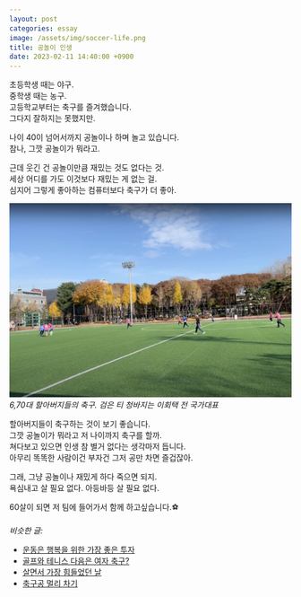 ```yaml
---
layout: post
categories: essay
image: /assets/img/soccer-life.png
title: 공놀이 인생
date: 2023-02-11 14:40:00 +0900
---
```


초등학생 때는 야구.  
중학생 때는 농구.  
고등학교부터는 축구를 즐겨했습니다.  
그다지 잘하지는 못했지만.

나이 40이 넘어서까지 공놀이나 하며 놀고 있습니다.  
참나, 그깟 공놀이가 뭐라고.

근데 웃긴 건 공놀이만큼 재밌는 것도 없다는 것.  
세상 어디를 가도 이것보다 재밌는 게 없는 걸.  
심지어 그렇게 좋아하는 컴퓨터보다 축구가 더 좋아.

![](/assets/img/soccer-life.png)  
*6,70대 할아버지들의 축구. 검은 티 청바지는 이회택 전 국가대표*

할아버지들이 축구하는 것이 보기 좋습니다.  
그깟 공놀이가 뭐라고 저 나이까지 축구를 할까.  
쳐다보고 있으면 인생 참 별거 없다는 생각마저 듭니다.  
아무리 똑똑한 사람이건 부자건 그저 공만 차면 즐겁잖아.

그래, 그냥 공놀이나 재밌게 하다 죽으면 되지.  
욕심내고 살 필요 없다. 아등바등 살 필요 없다.

60살이 되면 저 팀에 들어가서 함께 하고싶습니다.⚽
<br>
<br>
*비슷한 글:*
* [운동은 행복을 위한 가장 좋은 투자](https://brunch.co.kr/@buildingking/149)
* [골프와 테니스 다음은 여자 축구?](https://brunch.co.kr/@buildingking/140)
* [살면서 가장 힘들었던 날](https://brunch.co.kr/@buildingking/132)
* [축구공 멀리 차기](/essay/2022/02/05/read-the-fine-manual.html)